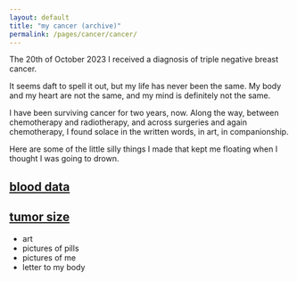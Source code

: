 ```yaml
---
layout: default
title: "my cancer (archive)"
permalink: /pages/cancer/cancer/
---
```


The 20th of October 2023 I received a diagnosis of triple negative breast cancer.

It seems daft to spell it out, but my life has never been the same.
My body and my heart are not the same, and my mind is definitely not the same. 

I have been surviving cancer for two years, now. Along the way, between chemotherapy and radiotherapy, and across surgeries and again chemotherapy, I found solace in the written words, in art, in companionship. 

Here are some of the little silly things I made that kept me floating when I thought I was going to drown.


## [blood data](/pages/cancer/blood-data/)
## [tumor size](/pages/cancer/tumor-size/)


- art
- pictures of pills
- pictures of me
- letter to my body

